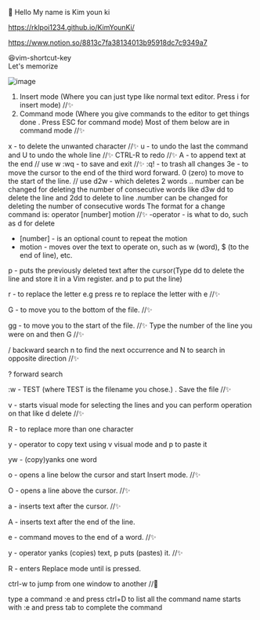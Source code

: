 
👋 Hello My name is Kim youn ki

https://rklpoi1234.github.io/KimYounKi/

https://www.notion.so/8813c7fa38134013b95918dc7c9349a7

<!--My major is Automotive engineering:car:, and I have been studying computer science💻 since November/01/2020-->

<!--I am studying c and Kotlin language and JAVA. I am interested in Rust, ROS...-->

<!--🤔I am especially interested in IoT vision. +(autonomous driving os)-->

😆vim-shortcut-key
<br>
Let's memorize

![image](https://user-images.githubusercontent.com/71917876/114392785-389b3580-9bd4-11eb-987b-a1d0f4f80017.png)

1. Insert mode (Where you can just type like normal text editor. Press i for insert mode) //✨
2. Command mode (Where you give commands to the editor to get things done . Press ESC for command mode)
Most of them below are in command mode //✨

x - to delete the unwanted character //✨
u - to undo the last the command and U to undo the whole line //✨
CTRL-R to redo //✨
A - to append text at the end // use w
:wq - to save and exit //✨
:q! - to trash all changes
3e - to move the cursor to the end of the third word forward.
0 (zero) to move to the start of the line. // use
d2w - which deletes 2 words .. number can be changed for deleting the number of consecutive words like d3w
dd to delete the line and 2dd to delete to line .number can be changed for deleting the number of consecutive words
The format for a change command is: operator [number] motion   //✨
-operator - is what to do, such as d for delete
- [number] - is an optional count to repeat the motion
- motion - moves over the text to operate on, such as w (word),
$ (to the end of line), etc.

p - puts the previously deleted text after the cursor(Type dd to delete the line and store it in a Vim register. and p to put the line)

r - to replace the letter e.g press re to replace the letter with e //✨

G - to move you to the bottom of the file. //✨

gg - to move you to the start of the file. //✨
Type the number of the line you were on and then G //✨

/ backward search n to find the next occurrence and N to search in opposite direction //✨

? forward search 

:w - TEST (where TEST is the filename you chose.) . Save the file //✨

v - starts visual mode for selecting the lines and you can perform operation on that like d delete  //✨

R - to replace more than one character

y - operator to copy text using v visual mode and p to paste it

yw - (copy)yanks one word

o - opens a line below the cursor and start Insert mode. //✨

O - opens a line above the cursor. //✨

a - inserts text after the cursor. //✨

A - inserts text after the end of the line.

e - command moves to the end of a word. //✨

y - operator yanks (copies) text, p puts (pastes) it. //✨

R - enters Replace mode until <ESC> is pressed.

ctrl-w to jump from one window to another //🤔

type a command :e and press ctrl+D to list all the command name starts with :e and press tab to complete the command
